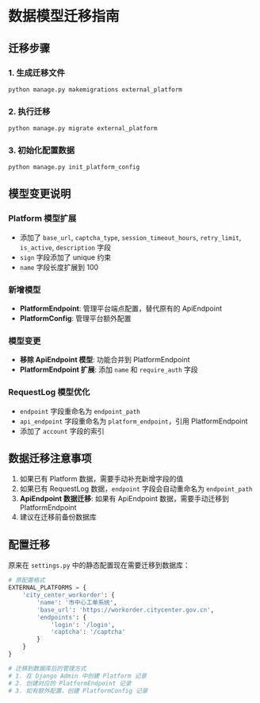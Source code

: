 # 数据模型迁移指南

## 迁移步骤

### 1. 生成迁移文件

```bash
python manage.py makemigrations external_platform
```

### 2. 执行迁移

```bash
python manage.py migrate external_platform
```

### 3. 初始化配置数据

```bash
python manage.py init_platform_config
```

## 模型变更说明

### Platform 模型扩展
- 添加了 `base_url`, `captcha_type`, `session_timeout_hours`, `retry_limit`, `is_active`, `description` 字段
- `sign` 字段添加了 unique 约束
- `name` 字段长度扩展到 100

### 新增模型
- **PlatformEndpoint**: 管理平台端点配置，替代原有的 ApiEndpoint
- **PlatformConfig**: 管理平台额外配置

### 模型变更
- **移除 ApiEndpoint 模型**: 功能合并到 PlatformEndpoint
- **PlatformEndpoint 扩展**: 添加 `name` 和 `require_auth` 字段

### RequestLog 模型优化
- `endpoint` 字段重命名为 `endpoint_path`
- `api_endpoint` 字段重命名为 `platform_endpoint`，引用 PlatformEndpoint
- 添加了 `account` 字段的索引

## 数据迁移注意事项

1. 如果已有 Platform 数据，需要手动补充新增字段的值
2. 如果已有 RequestLog 数据，`endpoint` 字段会自动重命名为 `endpoint_path`
3. **ApiEndpoint 数据迁移**: 如果有 ApiEndpoint 数据，需要手动迁移到 PlatformEndpoint
4. 建议在迁移前备份数据库

## 配置迁移

原来在 `settings.py` 中的静态配置现在需要迁移到数据库：

```python
# 原配置格式
EXTERNAL_PLATFORMS = {
    'city_center_workorder': {
        'name': '市中心工单系统',
        'base_url': 'https://workorder.citycenter.gov.cn',
        'endpoints': {
            'login': '/login',
            'captcha': '/captcha'
        }
    }
}

# 迁移到数据库后的管理方式
# 1. 在 Django Admin 中创建 Platform 记录
# 2. 创建对应的 PlatformEndpoint 记录
# 3. 如有额外配置，创建 PlatformConfig 记录
```